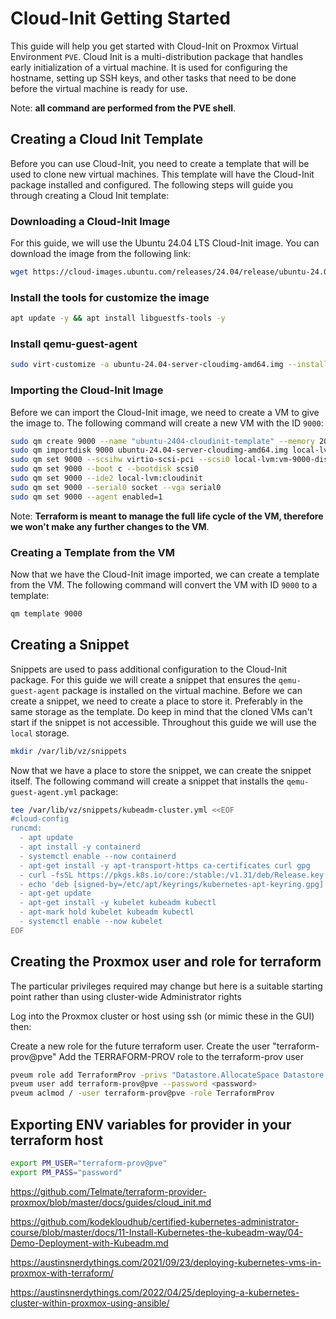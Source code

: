 # Cloud-Init Getting Started

This guide will help you get started with Cloud-Init on Proxmox Virtual Environment `PVE`. Cloud Init is a multi-distribution package that handles early initialization of a virtual machine. It is used for configuring the hostname, setting up SSH keys, and other tasks that need to be done before the virtual machine is ready for use.

Note: **all command are performed from the PVE shell**.

## Creating a Cloud Init Template

Before you can use Cloud-Init, you need to create a template that will be used to clone new virtual machines. This template will have the Cloud-Init package installed and configured. The following steps will guide you through creating a Cloud Init template:

### Downloading a Cloud-Init Image

For this guide, we will use the Ubuntu 24.04 LTS Cloud-Init image. You can download the image from the following link:

```bash
wget https://cloud-images.ubuntu.com/releases/24.04/release/ubuntu-24.04-server-cloudimg-amd64.img
```

### Install the tools for customize the image

```bash
apt update -y && apt install libguestfs-tools -y
```

### Install qemu-guest-agent

```bash
sudo virt-customize -a ubuntu-24.04-server-cloudimg-amd64.img --install qemu-guest-agent
```

### Importing the Cloud-Init Image

Before we can import the Cloud-Init image, we need to create a VM to give the image to. The following command will create a new VM with the ID `9000`:

```bash
sudo qm create 9000 --name "ubuntu-2404-cloudinit-template" --memory 2048 --cores 2 --net0 virtio,bridge=vmbr0
sudo qm importdisk 9000 ubuntu-24.04-server-cloudimg-amd64.img local-lvm
sudo qm set 9000 --scsihw virtio-scsi-pci --scsi0 local-lvm:vm-9000-disk-0
sudo qm set 9000 --boot c --bootdisk scsi0
sudo qm set 9000 --ide2 local-lvm:cloudinit
sudo qm set 9000 --serial0 socket --vga serial0
sudo qm set 9000 --agent enabled=1
```

Note: **Terraform is meant to manage the full life cycle of the VM, therefore we won't make any further changes to the VM**.

### Creating a Template from the VM

Now that we have the Cloud-Init image imported, we can create a template from the VM. The following command will convert the VM with ID `9000` to a template:

```bash
qm template 9000
```

## Creating a Snippet

Snippets are used to pass additional configuration to the Cloud-Init package. For this guide we will create a snippet that ensures the `qemu-guest-agent` package is installed on the virtual machine. Before we can create a snippet, we need to create a place to store it. Preferably in the same storage as the template. Do keep in mind that the cloned VMs can't start if the snippet is not accessible. Throughout this guide we will use the `local` storage.

```bash
mkdir /var/lib/vz/snippets
```

Now that we have a place to store the snippet, we can create the snippet itself. The following command will create a snippet that installs the `qemu-guest-agent.yml` package:

```bash
tee /var/lib/vz/snippets/kubeadm-cluster.yml <<EOF
#cloud-config
runcmd:
  - apt update
  - apt install -y containerd
  - systemctl enable --now containerd
  - apt-get install -y apt-transport-https ca-certificates curl gpg
  - curl -fsSL https://pkgs.k8s.io/core:/stable:/v1.31/deb/Release.key | sudo gpg --dearmor -o /etc/apt/keyrings/kubernetes-apt-keyring.gpg
  - echo 'deb [signed-by=/etc/apt/keyrings/kubernetes-apt-keyring.gpg] https://pkgs.k8s.io/core:/stable:/v1.31/deb/ /' | sudo tee /etc/apt/sources.list.d/kubernetes.list
  - apt-get update
  - apt-get install -y kubelet kubeadm kubectl
  - apt-mark hold kubelet kubeadm kubectl
  - systemctl enable --now kubelet
EOF
```

## Creating the Proxmox user and role for terraform
The particular privileges required may change but here is a suitable starting point rather than using cluster-wide Administrator rights

Log into the Proxmox cluster or host using ssh (or mimic these in the GUI) then:

Create a new role for the future terraform user.
Create the user "terraform-prov@pve"
Add the TERRAFORM-PROV role to the terraform-prov user

```bash
pveum role add TerraformProv -privs "Datastore.AllocateSpace Datastore.Audit Pool.Allocate Sys.Audit Sys.Console Sys.Modify VM.Allocate VM.Audit VM.Clone VM.Config.CDROM VM.Config.Cloudinit VM.Config.CPU VM.Config.Disk VM.Config.HWType VM.Config.Memory VM.Config.Network VM.Config.Options VM.Migrate VM.Monitor VM.PowerMgmt"
pveum user add terraform-prov@pve --password <password>
pveum aclmod / -user terraform-prov@pve -role TerraformProv
```
## Exporting ENV variables for provider in your terraform host

```bash
export PM_USER="terraform-prov@pve"
export PM_PASS="password"
```

https://github.com/Telmate/terraform-provider-proxmox/blob/master/docs/guides/cloud_init.md

https://github.com/kodekloudhub/certified-kubernetes-administrator-course/blob/master/docs/11-Install-Kubernetes-the-kubeadm-way/04-Demo-Deployment-with-Kubeadm.md

https://austinsnerdythings.com/2021/09/23/deploying-kubernetes-vms-in-proxmox-with-terraform/

https://austinsnerdythings.com/2022/04/25/deploying-a-kubernetes-cluster-within-proxmox-using-ansible/